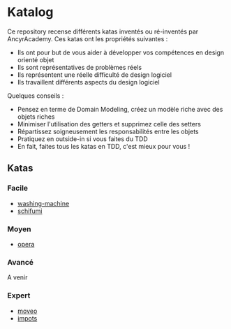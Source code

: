 # Katalog

Ce repository recense différents katas inventés ou ré-inventés par AncyrAcademy.
Ces katas ont les propriétés suivantes :

- Ils ont pour but de vous aider à développer vos compétences en design orienté objet
- Ils sont représentatives de problèmes réels
- Ils représentent une réelle difficulté de design logiciel
- Ils travaillent différents aspects du design logiciel

Quelques conseils : 
- Pensez en terme de Domain Modeling, créez un modèle riche avec des objets riches
- Minimiser l'utilisation des getters et supprimez celle des setters
- Répartissez soigneusement les responsabilités entre les objets
- Pratiquez en outside-in si vous faites du TDD
- En fait, faites tous les katas en TDD, c'est mieux pour vous !


## Katas
### Facile

- [washing-machine](washing-machine/README.md)
- [schifumi](schifumi/README.md)

### Moyen

- [opera](opera/README.md)

### Avancé

A venir

### Expert

- [moveo](moveo/README.md)
- [impots](impots/README.md)

